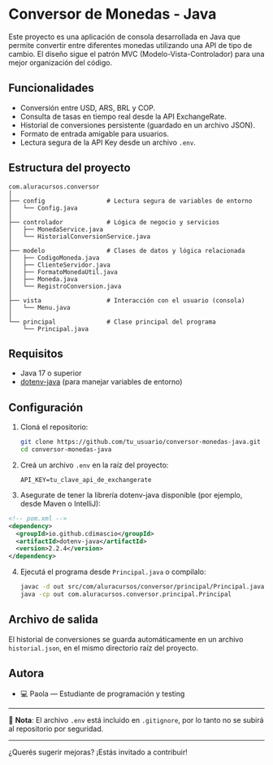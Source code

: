 # Conversor de Monedas - Java

Este proyecto es una aplicación de consola desarrollada en Java que permite convertir entre diferentes monedas utilizando una API de tipo de cambio. El diseño sigue el patrón MVC (Modelo-Vista-Controlador) para una mejor organización del código.

## Funcionalidades

* Conversión entre USD, ARS, BRL y COP.
* Consulta de tasas en tiempo real desde la API ExchangeRate.
* Historial de conversiones persistente (guardado en un archivo JSON).
* Formato de entrada amigable para usuarios.
* Lectura segura de la API Key desde un archivo `.env`.

## Estructura del proyecto

```
com.aluracursos.conversor
│
├── config                 # Lectura segura de variables de entorno
│   └── Config.java
│
├── controlador            # Lógica de negocio y servicios
│   ├── MonedaService.java
│   └── HistorialConversionService.java
│
├── modelo                 # Clases de datos y lógica relacionada
│   ├── CodigoMoneda.java
│   ├── ClienteServidor.java
│   ├── FormatoMonedaUtil.java
│   ├── Moneda.java
│   └── RegistroConversion.java
│
├── vista                  # Interacción con el usuario (consola)
│   └── Menu.java
│
└── principal              # Clase principal del programa
    └── Principal.java
```

## Requisitos

* Java 17 o superior
* [dotenv-java](https://github.com/cdimascio/dotenv-java) (para manejar variables de entorno)

## Configuración

1. Cloná el repositorio:

   ```bash
   git clone https://github.com/tu_usuario/conversor-monedas-java.git
   cd conversor-monedas-java
   ```

2. Creá un archivo `.env` en la raíz del proyecto:

   ```env
   API_KEY=tu_clave_api_de_exchangerate
   ```

3. Asegurate de tener la librería dotenv-java disponible (por ejemplo, desde Maven o IntelliJ):

```xml
<!-- pom.xml -->
<dependency>
  <groupId>io.github.cdimascio</groupId>
  <artifactId>dotenv-java</artifactId>
  <version>2.2.4</version>
</dependency>
```

4. Ejecutá el programa desde `Principal.java` o compilalo:

   ```bash
   javac -d out src/com/aluracursos/conversor/principal/Principal.java
   java -cp out com.aluracursos.conversor.principal.Principal
   ```

## Archivo de salida

El historial de conversiones se guarda automáticamente en un archivo `historial.json`, en el mismo directorio raíz del proyecto.

## Autora

* 💻 Paola — Estudiante de programación y testing

---

📌 **Nota**: El archivo `.env` está incluido en `.gitignore`, por lo tanto no se subirá al repositorio por seguridad.

---

¿Querés sugerir mejoras? ¡Estás invitado a contribuir!
